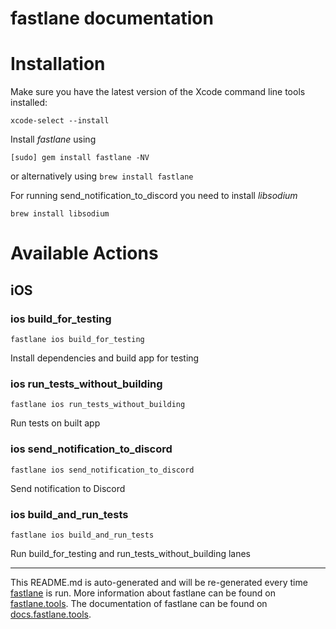 fastlane documentation
================
# Installation

Make sure you have the latest version of the Xcode command line tools installed:

```
xcode-select --install
```

Install _fastlane_ using
```
[sudo] gem install fastlane -NV
```
or alternatively using `brew install fastlane`

For running send_notification_to_discord you need to install _libsodium_
```
brew install libsodium
```

# Available Actions
## iOS
### ios build_for_testing
```
fastlane ios build_for_testing
```
Install dependencies and build app for testing
### ios run_tests_without_building
```
fastlane ios run_tests_without_building
```
Run tests on built app
### ios send_notification_to_discord
```
fastlane ios send_notification_to_discord
```
Send notification to Discord
### ios build_and_run_tests
```
fastlane ios build_and_run_tests
```
Run build_for_testing and run_tests_without_building lanes

----

This README.md is auto-generated and will be re-generated every time [fastlane](https://fastlane.tools) is run.
More information about fastlane can be found on [fastlane.tools](https://fastlane.tools).
The documentation of fastlane can be found on [docs.fastlane.tools](https://docs.fastlane.tools).
